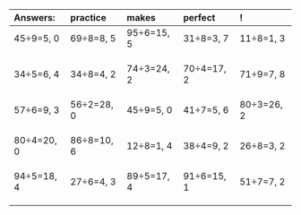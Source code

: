 | Answers: | practice | makes | perfect | ! |
| :--- | :--- | :--- | :--- | :--- |
| 45÷9=5, 0 | 69÷8=8, 5 | 95÷6=15, 5 | 31÷8=3, 7 | 11÷8=1, 3 | 
|   |   |   |   |   | 
|   |   |   |   |   | 
|   |   |   |   |   | 
| 34÷5=6, 4 | 34÷8=4, 2 | 74÷3=24, 2 | 70÷4=17, 2 | 71÷9=7, 8 | 
|   |   |   |   |   | 
|   |   |   |   |   | 
|   |   |   |   |   | 
| 57÷6=9, 3 | 56÷2=28, 0 | 45÷9=5, 0 | 41÷7=5, 6 | 80÷3=26, 2 | 
|   |   |   |   |   | 
|   |   |   |   |   | 
|   |   |   |   |   | 
| 80÷4=20, 0 | 86÷8=10, 6 | 12÷8=1, 4 | 38÷4=9, 2 | 26÷8=3, 2 | 
|   |   |   |   |   | 
|   |   |   |   |   | 
|   |   |   |   |   | 
| 94÷5=18, 4 | 27÷6=4, 3 | 89÷5=17, 4 | 91÷6=15, 1 | 51÷7=7, 2 | 
|   |   |   |   |   | 
|   |   |   |   |   | 
|   |   |   |   |   | 
